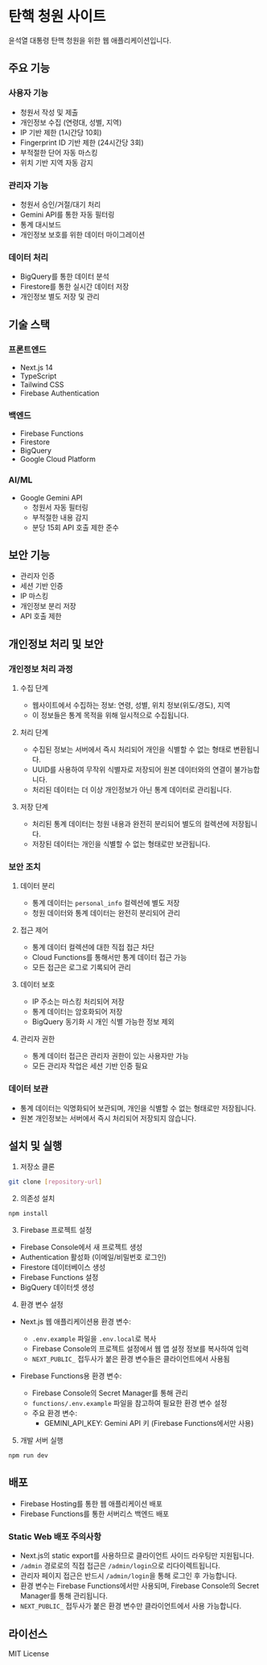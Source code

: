 # 탄핵 청원 사이트

윤석열 대통령 탄핵 청원을 위한 웹 애플리케이션입니다.

## 주요 기능

### 사용자 기능
- 청원서 작성 및 제출
- 개인정보 수집 (연령대, 성별, 지역)
- IP 기반 제한 (1시간당 10회)
- Fingerprint ID 기반 제한 (24시간당 3회)
- 부적절한 단어 자동 마스킹
- 위치 기반 지역 자동 감지

### 관리자 기능
- 청원서 승인/거절/대기 처리
- Gemini API를 통한 자동 필터링
- 통계 대시보드
- 개인정보 보호를 위한 데이터 마이그레이션

### 데이터 처리
- BigQuery를 통한 데이터 분석
- Firestore를 통한 실시간 데이터 저장
- 개인정보 별도 저장 및 관리

## 기술 스택

### 프론트엔드
- Next.js 14
- TypeScript
- Tailwind CSS
- Firebase Authentication

### 백엔드
- Firebase Functions
- Firestore
- BigQuery
- Google Cloud Platform

### AI/ML
- Google Gemini API
  - 청원서 자동 필터링
  - 부적절한 내용 감지
  - 분당 15회 API 호출 제한 준수

## 보안 기능
- 관리자 인증
- 세션 기반 인증
- IP 마스킹
- 개인정보 분리 저장
- API 호출 제한

## 개인정보 처리 및 보안

### 개인정보 처리 과정
1. 수집 단계
   - 웹사이트에서 수집하는 정보: 연령, 성별, 위치 정보(위도/경도), 지역
   - 이 정보들은 통계 목적을 위해 일시적으로 수집됩니다.

2. 처리 단계
   - 수집된 정보는 서버에서 즉시 처리되어 개인을 식별할 수 없는 형태로 변환됩니다.
   - UUID를 사용하여 무작위 식별자로 저장되어 원본 데이터와의 연결이 불가능합니다.
   - 처리된 데이터는 더 이상 개인정보가 아닌 통계 데이터로 관리됩니다.

3. 저장 단계
   - 처리된 통계 데이터는 청원 내용과 완전히 분리되어 별도의 컬렉션에 저장됩니다.
   - 저장된 데이터는 개인을 식별할 수 없는 형태로만 보관됩니다.

### 보안 조치
1. 데이터 분리
   - 통계 데이터는 `personal_info` 컬렉션에 별도 저장
   - 청원 데이터와 통계 데이터는 완전히 분리되어 관리

2. 접근 제어
   - 통계 데이터 컬렉션에 대한 직접 접근 차단
   - Cloud Functions를 통해서만 통계 데이터 접근 가능
   - 모든 접근은 로그로 기록되어 관리

3. 데이터 보호
   - IP 주소는 마스킹 처리되어 저장
   - 통계 데이터는 암호화되어 저장
   - BigQuery 동기화 시 개인 식별 가능한 정보 제외

4. 관리자 권한
   - 통계 데이터 접근은 관리자 권한이 있는 사용자만 가능
   - 모든 관리자 작업은 세션 기반 인증 필요

### 데이터 보관
- 통계 데이터는 익명화되어 보관되며, 개인을 식별할 수 없는 형태로만 저장됩니다.
- 원본 개인정보는 서버에서 즉시 처리되어 저장되지 않습니다.


## 설치 및 실행

1. 저장소 클론
```bash
git clone [repository-url]
```

2. 의존성 설치
```bash
npm install
```

3. Firebase 프로젝트 설정
- Firebase Console에서 새 프로젝트 생성
- Authentication 활성화 (이메일/비밀번호 로그인)
- Firestore 데이터베이스 생성
- Firebase Functions 설정
- BigQuery 데이터셋 생성

4. 환경 변수 설정
- Next.js 웹 애플리케이션용 환경 변수:
  - `.env.example` 파일을 `.env.local`로 복사
  - Firebase Console의 프로젝트 설정에서 웹 앱 설정 정보를 복사하여 입력
  - `NEXT_PUBLIC_` 접두사가 붙은 환경 변수들은 클라이언트에서 사용됨

- Firebase Functions용 환경 변수:
  - Firebase Console의 Secret Manager를 통해 관리
  - `functions/.env.example` 파일을 참고하여 필요한 환경 변수 설정
  - 주요 환경 변수:
    - GEMINI_API_KEY: Gemini API 키 (Firebase Functions에서만 사용)

5. 개발 서버 실행
```bash
npm run dev
```

## 배포
- Firebase Hosting를 통한 웹 애플리케이션 배포
- Firebase Functions를 통한 서버리스 백엔드 배포

### Static Web 배포 주의사항
- Next.js의 static export를 사용하므로 클라이언트 사이드 라우팅만 지원됩니다.
- `/admin` 경로로의 직접 접근은 `/admin/login`으로 리다이렉트됩니다.
- 관리자 페이지 접근은 반드시 `/admin/login`을 통해 로그인 후 가능합니다.
- 환경 변수는 Firebase Functions에서만 사용되며, Firebase Console의 Secret Manager를 통해 관리됩니다.
- `NEXT_PUBLIC_` 접두사가 붙은 환경 변수만 클라이언트에서 사용 가능합니다.

## 라이선스
MIT License

